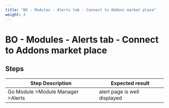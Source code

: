 ```yaml
---
title: "BO - Modules - Alerts tab - Connect to Addons market place"
weight: 4
---
```


# BO - Modules - Alerts tab - Connect to Addons market place
## Steps
| Step Description | Expected result |
| ----- | ----- |
| Go Module >Module Manager >Alerts | alert page is well displayed |

